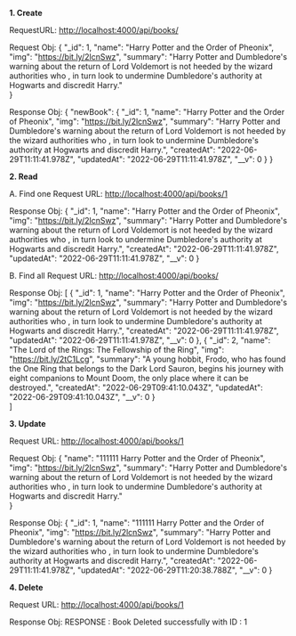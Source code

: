 **1. Create**

RequestURL:
<http://localhost:4000/api/books/>

Request Obj: 
{
    "_id": 1,
 "name": "Harry Potter and the Order of Pheonix",
 "img": "https://bit.ly/2lcnSwz",
 "summary": "Harry Potter and Dumbledore's warning about the return of Lord Voldemort is not heeded by the wizard authorities who , in turn look to undermine Dumbledore's authority at Hogwarts and discredit Harry."  
} 	

Response Obj:
{
    "newBook": {
        "_id": 1,
        "name": "Harry Potter and the Order of Pheonix",
        "img": "https://bit.ly/2lcnSwz",
        "summary": "Harry Potter and Dumbledore's warning about the return of Lord Voldemort is not heeded by the wizard authorities who , in turn look to undermine Dumbledore's authority at Hogwarts and discredit Harry.",
        "createdAt": "2022-06-29T11:11:41.978Z",
        "updatedAt": "2022-06-29T11:11:41.978Z",
        "__v": 0
    }
}

**2. Read**

A. Find one
Request URL:
<http://localhost:4000/api/books/1>

Response Obj:
{
    "_id": 1,
    "name": "Harry Potter and the Order of Pheonix",
    "img": "https://bit.ly/2lcnSwz",
    "summary": "Harry Potter and Dumbledore's warning about the return of Lord Voldemort is not heeded by the wizard authorities who , in turn look to undermine Dumbledore's authority at Hogwarts and discredit Harry.",
    "createdAt": "2022-06-29T11:11:41.978Z",
    "updatedAt": "2022-06-29T11:11:41.978Z",
    "__v": 0
}

B. Find all
Request URL:
<http://localhost:4000/api/books/>

Response Obj:
[
    {
        "_id": 1,
        "name": "Harry Potter and the Order of Pheonix",
        "img": "https://bit.ly/2lcnSwz",
        "summary": "Harry Potter and Dumbledore's warning about the return of Lord Voldemort is not heeded by the wizard authorities who , in turn look to undermine Dumbledore's authority at Hogwarts and discredit Harry.",
        "createdAt": "2022-06-29T11:11:41.978Z",
        "updatedAt": "2022-06-29T11:11:41.978Z",
        "__v": 0
    },
    {
        "_id": 2,
        "name": "The Lord of the Rings: The Fellowship of the Ring",
        "img": "https://bit.ly/2tC1Lcg",
        "summary": "A young hobbit, Frodo, who has found the One Ring that belongs to the Dark Lord Sauron, begins his journey with eight companions to Mount Doom, the only place where it can be destroyed.",
        "createdAt": "2022-06-29T09:41:10.043Z",
        "updatedAt": "2022-06-29T09:41:10.043Z",
        "__v": 0
    }    
]

**3. Update**

Request URL:
<http://localhost:4000/api/books/1>

Request Obj:
{
 "name": "111111 Harry Potter and the Order of Pheonix",
 "img": "https://bit.ly/2lcnSwz",
 "summary": "Harry Potter and Dumbledore's warning about the return of Lord Voldemort is not heeded by the wizard authorities who , in turn look to undermine Dumbledore's authority at Hogwarts and discredit Harry."  
} 	

Response Obj:
{
    "_id": 1,
    "name": "111111 Harry Potter and the Order of Pheonix",
    "img": "https://bit.ly/2lcnSwz",
    "summary": "Harry Potter and Dumbledore's warning about the return of Lord Voldemort is not heeded by the wizard authorities who , in turn look to undermine Dumbledore's authority at Hogwarts and discredit Harry.",
    "createdAt": "2022-06-29T11:11:41.978Z",
    "updatedAt": "2022-06-29T11:20:38.788Z",
    "__v": 0
}

**4. Delete**

Request URL:
<http://localhost:4000/api/books/1>

Response Obj:
RESPONSE : Book Deleted successfully with ID : 1